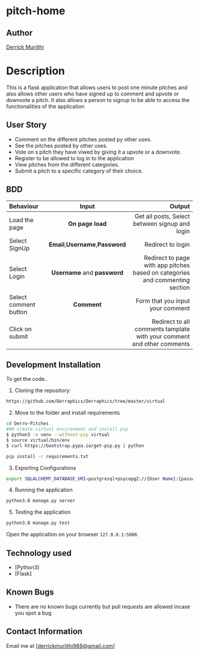# pitch-home
## Author

[Derrick Muriithi](https://github.com/Derraphics)

# Description
This  is a flask application that allows users to post one minute pitches and also allows other users who have signed up to comment and upvote or downvote a pitch. It also allows a person to signup to be able to access the functionalities of the application


## User Story

* Comment on the different pitches posted py other uses.
* See the pitches posted by other uses.
* Vote on s pitch they have viwed by giving it a upvote or a downvote.
* Register to be allowed to log in to the application
* View pitches from the different categories.
* Submit a pitch to a specific category of their choice.

## BDD
| Behaviour | Input | Output |
| :---------------- | :---------------: | ------------------: |
| Load the page | **On page load** | Get all posts, Select between signup and login|
| Select SignUp| **Email**,**Username**,**Password** | Redirect to login|
| Select Login | **Username** and **password** | Redirect to page with app pitches based on categories and commenting section|
| Select comment button | **Comment** | Form that you input your comment|
| Click on submit |  | Redirect to all comments tamplate with your comment and other comments|

## Development Installation
To get the code..

1. Cloning the repository:
  ```bash
https://github.com/Derraphics/Derraphics/tree/master/virtual
  ```
2. Move to the folder and install requirements
  ```bash
  cd Derro-Pitches
### create virtual environment and install pip
  $ python3 -m venv --without-pip virtual
  $ source virtual/bin/env
  $ curl https://bootstrap.pypa.io/get-pip.py | python

  pip install -r requirements.txt
  ```
3. Exporting Configurations
  ```bash
  export SQLALCHEMY_DATABASE_URI=postgresql+psycopg2://{User Name}:{password}@localhost/{database name}
  ```
4. Running the application
  ```bash
  python3.8 manage.py server
  ```
5. Testing the application
  ```bash
  python3.8 manage.py test
  ```
Open the application on your browser `127.0.0.1:5000`.


## Technology used

* [Python3]
* [Flask]



## Known Bugs
* There are no known bugs currently but pull requests are allowed incase you spot a bug

## Contact Information 

Email me at [derrickmuriithi988@gmail.com]

